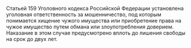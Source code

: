 Статьей 159 Уголовного кодекса Российской Федерации установлена уголовная ответственность за мошенничество, под которым понимается хищение чужого имущества или приобретение права на чужое имущество путем обмана или злоупотребления доверием. Наказание в этом случае предусмотрено вплоть до лишения свободы на срок до двух лет.
